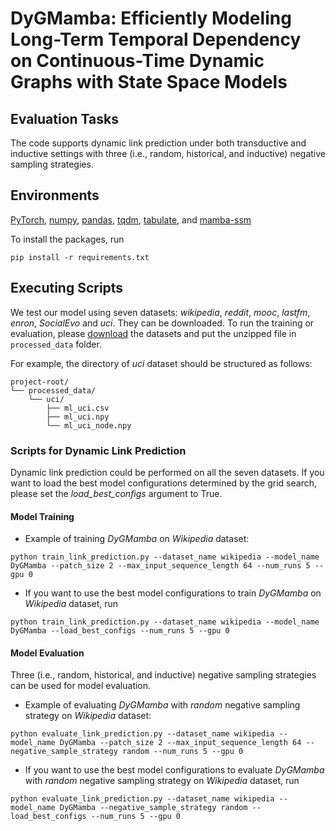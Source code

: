 # DyGMamba: Efficiently Modeling Long-Term Temporal Dependency on Continuous-Time Dynamic Graphs with State Space Models


## Evaluation Tasks

The code supports dynamic link prediction under both transductive and inductive settings with three (i.e., random, historical, and inductive) negative sampling strategies.



## Environments

[PyTorch](https://pytorch.org/),
[numpy](https://github.com/numpy/numpy),
[pandas](https://github.com/pandas-dev/pandas),
[tqdm](https://github.com/tqdm/tqdm), 
[tabulate](https://github.com/astanin/python-tabulate), and
[mamba-ssm](https://github.com/state-spaces/mamba)

To install the packages, run

```{bash}
pip install -r requirements.txt
```

## Executing Scripts
We test our model using seven datasets: *wikipedia*, *reddit*, *mooc*, *lastfm*, *enron*, *SocialEvo* and *uci*. They can be downloaded. To run the training or evaluation, please [download](https://zenodo.org/record/7213796#.Y1cO6y8r30o) the datasets and put the unzipped file in ```processed_data``` folder. 

For example, the directory of *uci* dataset should be structured as follows:

```plaintext
project-root/
└── processed_data/
    └── uci/
        ├── ml_uci.csv
        ├── ml_uci.npy
        └── ml_uci_node.npy
```

### Scripts for Dynamic Link Prediction
Dynamic link prediction could be performed on all the seven datasets. 
If you want to load the best model configurations determined by the grid search, please set the *load_best_configs* argument to True.
#### Model Training
* Example of training *DyGMamba* on *Wikipedia* dataset:
```{bash}
python train_link_prediction.py --dataset_name wikipedia --model_name DyGMamba --patch_size 2 --max_input_sequence_length 64 --num_runs 5 --gpu 0
```
* If you want to use the best model configurations to train *DyGMamba* on *Wikipedia* dataset, run
```{bash}
python train_link_prediction.py --dataset_name wikipedia --model_name DyGMamba --load_best_configs --num_runs 5 --gpu 0
```
#### Model Evaluation
Three (i.e., random, historical, and inductive) negative sampling strategies can be used for model evaluation.
* Example of evaluating *DyGMamba* with *random* negative sampling strategy on *Wikipedia* dataset:
```{bash}
python evaluate_link_prediction.py --dataset_name wikipedia --model_name DyGMamba --patch_size 2 --max_input_sequence_length 64 --negative_sample_strategy random --num_runs 5 --gpu 0
```
* If you want to use the best model configurations to evaluate *DyGMamba* with *random* negative sampling strategy on *Wikipedia* dataset, run
```{bash}
python evaluate_link_prediction.py --dataset_name wikipedia --model_name DyGMamba --negative_sample_strategy random --load_best_configs --num_runs 5 --gpu 0
```

